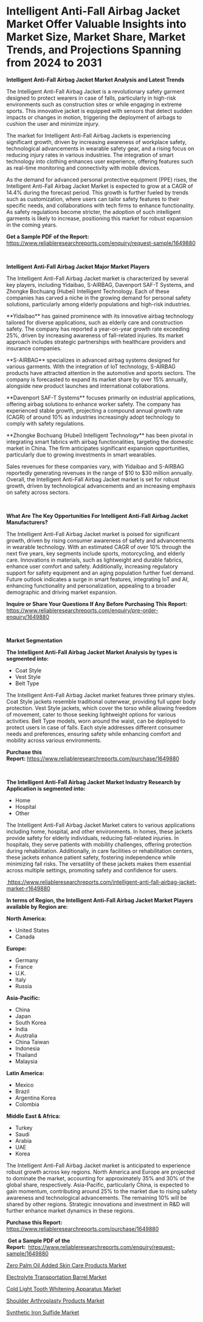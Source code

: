 <p><h1>Intelligent Anti-Fall Airbag Jacket Market Offer Valuable Insights into Market Size, Market Share, Market Trends, and Projections Spanning from 2024 to 2031</h1></p><p><strong>Intelligent Anti-Fall Airbag Jacket Market Analysis and Latest Trends</strong></p>
<p><p>The Intelligent Anti-Fall Airbag Jacket is a revolutionary safety garment designed to protect wearers in case of falls, particularly in high-risk environments such as construction sites or while engaging in extreme sports. This innovative jacket is equipped with sensors that detect sudden impacts or changes in motion, triggering the deployment of airbags to cushion the user and minimize injury.</p><p>The market for Intelligent Anti-Fall Airbag Jackets is experiencing significant growth, driven by increasing awareness of workplace safety, technological advancements in wearable safety gear, and a rising focus on reducing injury rates in various industries. The integration of smart technology into clothing enhances user experience, offering features such as real-time monitoring and connectivity with mobile devices.</p><p>As the demand for advanced personal protective equipment (PPE) rises, the Intelligent Anti-Fall Airbag Jacket Market is expected to grow at a CAGR of 14.4% during the forecast period. This growth is further fueled by trends such as customization, where users can tailor safety features to their specific needs, and collaborations with tech firms to enhance functionality. As safety regulations become stricter, the adoption of such intelligent garments is likely to increase, positioning this market for robust expansion in the coming years.</p></p>
<p><strong>Get a Sample PDF of the Report:&nbsp;</strong> <a href="https://www.reliableresearchreports.com/enquiry/request-sample/1649880?utm_campaign=38&utm_medium=2&utm_source=Github&utm_content=ia&utm_term=08122024&utm_id=intelligent-anti-fall-airbag-jacket">https://www.reliableresearchreports.com/enquiry/request-sample/1649880</a></p>
<p>&nbsp;</p>
<p><strong>Intelligent Anti-Fall Airbag Jacket Major Market Players</strong></p>
<p><p>The Intelligent Anti-Fall Airbag Jacket market is characterized by several key players, including Yidaibao, S-AIRBAG, Davenport SAF-T Systems, and Zhongke Bochuang (Hubei) Intelligent Technology. Each of these companies has carved a niche in the growing demand for personal safety solutions, particularly among elderly populations and high-risk industries.</p><p>**Yidaibao** has gained prominence with its innovative airbag technology tailored for diverse applications, such as elderly care and construction safety. The company has reported a year-on-year growth rate exceeding 25%, driven by increasing awareness of fall-related injuries. Its market approach includes strategic partnerships with healthcare providers and insurance companies.</p><p>**S-AIRBAG** specializes in advanced airbag systems designed for various garments. With the integration of IoT technology, S-AIRBAG products have attracted attention in the automotive and sports sectors. The company is forecasted to expand its market share by over 15% annually, alongside new product launches and international collaborations.</p><p>**Davenport SAF-T Systems** focuses primarily on industrial applications, offering airbag solutions to enhance worker safety. The company has experienced stable growth, projecting a compound annual growth rate (CAGR) of around 10% as industries increasingly adopt technology to comply with safety regulations.</p><p>**Zhongke Bochuang (Hubei) Intelligent Technology** has been pivotal in integrating smart fabrics with airbag functionalities, targeting the domestic market in China. The firm anticipates significant expansion opportunities, particularly due to growing investments in smart wearables. </p><p>Sales revenues for these companies vary, with Yidaibao and S-AIRBAG reportedly generating revenues in the range of $10 to $30 million annually. Overall, the Intelligent Anti-Fall Airbag Jacket market is set for robust growth, driven by technological advancements and an increasing emphasis on safety across sectors.</p></p>
<p>&nbsp;</p>
<p><strong>What Are The Key Opportunities For Intelligent Anti-Fall Airbag Jacket Manufacturers?</strong></p>
<p><p>The Intelligent Anti-Fall Airbag Jacket market is poised for significant growth, driven by rising consumer awareness of safety and advancements in wearable technology. With an estimated CAGR of over 10% through the next five years, key segments include sports, motorcycling, and elderly care. Innovations in materials, such as lightweight and durable fabrics, enhance user comfort and safety. Additionally, increasing regulatory support for safety equipment and an aging population further fuel demand. Future outlook indicates a surge in smart features, integrating IoT and AI, enhancing functionality and personalization, appealing to a broader demographic and driving market expansion.</p></p>
<p><strong>Inquire or Share Your Questions If Any Before Purchasing This Report:</strong> <a href="https://www.reliableresearchreports.com/enquiry/pre-order-enquiry/1649880?utm_campaign=38&utm_medium=2&utm_source=Github&utm_content=ia&utm_term=08122024&utm_id=intelligent-anti-fall-airbag-jacket">https://www.reliableresearchreports.com/enquiry/pre-order-enquiry/1649880</a></p>
<p>&nbsp;</p>
<p><strong>Market Segmentation</strong></p>
<p><strong>The Intelligent Anti-Fall Airbag Jacket Market Analysis by types is segmented into:</strong></p>
<p><ul><li>Coat Style</li><li>Vest Style</li><li>Belt Type</li></ul></p>
<p><p>The Intelligent Anti-Fall Airbag Jacket market features three primary styles. Coat Style jackets resemble traditional outerwear, providing full upper body protection. Vest Style jackets, which cover the torso while allowing freedom of movement, cater to those seeking lightweight options for various activities. Belt Type models, worn around the waist, can be deployed to protect users in case of falls. Each style addresses different consumer needs and preferences, ensuring safety while enhancing comfort and mobility across various environments.</p></p>
<p><strong>Purchase this Report:&nbsp;</strong><a href="https://www.reliableresearchreports.com/purchase/1649880?utm_campaign=38&utm_medium=2&utm_source=Github&utm_content=ia&utm_term=08122024&utm_id=intelligent-anti-fall-airbag-jacket">https://www.reliableresearchreports.com/purchase/1649880</a></p>
<p>&nbsp;</p>
<p><strong>The Intelligent Anti-Fall Airbag Jacket Market Industry Research by Application is segmented into:</strong></p>
<p><ul><li>Home</li><li>Hospital</li><li>Other</li></ul></p>
<p><p>The Intelligent Anti-Fall Airbag Jacket Market caters to various applications including home, hospital, and other environments. In homes, these jackets provide safety for elderly individuals, reducing fall-related injuries. In hospitals, they serve patients with mobility challenges, offering protection during rehabilitation. Additionally, in care facilities or rehabilitation centers, these jackets enhance patient safety, fostering independence while minimizing fall risks. The versatility of these jackets makes them essential across multiple settings, promoting safety and confidence for users.</p></p>
<p><a href="https://www.reliableresearchreports.com/intelligent-anti-fall-airbag-jacket-market-r1649880?utm_campaign=38&utm_medium=2&utm_source=Github&utm_content=ia&utm_term=08122024&utm_id=intelligent-anti-fall-airbag-jacket">&nbsp;https://www.reliableresearchreports.com/intelligent-anti-fall-airbag-jacket-market-r1649880</a></p>
<p><strong>In terms of Region, the Intelligent Anti-Fall Airbag Jacket Market Players available by Region are:</strong></p>
<p>
    <p> <strong> North America: </strong>
        <ul>
            <li>United States</li>
            <li>Canada</li>
        </ul>
        </p> 
    <p> <strong> Europe: </strong>
        <ul>
            <li>Germany</li>
            <li>France</li>
            <li>U.K.</li>
            <li>Italy</li>
            <li>Russia</li>
        </ul>
        </p> 
    <p> <strong> Asia-Pacific: </strong>
        <ul>
            <li>China</li>
            <li>Japan</li>
            <li>South Korea</li>
            <li>India</li>
            <li>Australia</li>
            <li>China Taiwan</li>
            <li>Indonesia</li>
            <li>Thailand</li>
            <li>Malaysia</li>
        </ul>
        </p> 
    <p> <strong> Latin America: </strong>
        <ul>
            <li>Mexico</li>
            <li>Brazil</li>
            <li>Argentina Korea</li>
            <li>Colombia</li>
        </ul>
        </p> 
    <p> <strong> Middle East & Africa: </strong>
        <ul>
            <li>Turkey</li>
            <li>Saudi</li>
            <li>Arabia</li>
            <li>UAE</li>
            <li>Korea</li>
        </ul>
    </p>
    </p>
<p><p>The Intelligent Anti-Fall Airbag Jacket market is anticipated to experience robust growth across key regions. North America and Europe are projected to dominate the market, accounting for approximately 35% and 30% of the global share, respectively. Asia-Pacific, particularly China, is expected to gain momentum, contributing around 25% to the market due to rising safety awareness and technological advancements. The remaining 10% will be shared by other regions. Strategic innovations and investment in R&D will further enhance market dynamics in these regions.</p></p>
<p><strong>Purchase this Report: </strong><a href="https://www.reliableresearchreports.com/purchase/1649880?utm_campaign=38&utm_medium=2&utm_source=Github&utm_content=ia&utm_term=08122024&utm_id=intelligent-anti-fall-airbag-jacket">https://www.reliableresearchreports.com/purchase/1649880</a></p>
<p>&nbsp;<strong>Get a Sample PDF of the Report:&nbsp;&nbsp;</strong><a href="https://www.reliableresearchreports.com/enquiry/request-sample/1649880?utm_campaign=38&utm_medium=2&utm_source=Github&utm_content=ia&utm_term=08122024&utm_id=intelligent-anti-fall-airbag-jacket">https://www.reliableresearchreports.com/enquiry/request-sample/1649880</a></p>
<p><strong></strong></p>
<p><p><a href="https://issuu.com/reportprime-2/docs/zero-palm-oil-added-skin-care-products-market-size?utm_campaign=38&utm_medium=2&utm_source=Github&utm_content=ia&utm_term=08122024&utm_id=intelligent-anti-fall-airbag-jacket">Zero Palm Oil Added Skin Care Products Market</a></p><p><a href="https://issuu.com/reportprime-2/docs/electrolyte-transportation-barrel-market-size-2030?utm_campaign=38&utm_medium=2&utm_source=Github&utm_content=ia&utm_term=08122024&utm_id=intelligent-anti-fall-airbag-jacket">Electrolyte Transportation Barrel Market</a></p><p><a href="https://www.linkedin.com/pulse/global-cold-light-tooth-whitening-apparatus-market-analysis-qzc3f?utm_campaign=38&utm_medium=2&utm_source=Github&utm_content=ia&utm_term=08122024&utm_id=intelligent-anti-fall-airbag-jacket">Cold Light Tooth Whitening Apparatus Market</a></p><p><a href="https://github.com/petbigbeepjn/Market-Research-Report-List-1/blob/main/shoulder-arthroplasty-products-market.md?utm_campaign=38&utm_medium=2&utm_source=Github&utm_content=ia&utm_term=08122024&utm_id=intelligent-anti-fall-airbag-jacket">Shoulder Arthroplasty Products Market</a></p><p><a href="https://github.com/dmitriyvo6rog/Market-Research-Report-List-1/blob/main/synthetic-iron-sulfide-market.md?utm_campaign=38&utm_medium=2&utm_source=Github&utm_content=ia&utm_term=08122024&utm_id=intelligent-anti-fall-airbag-jacket">Synthetic Iron Sulfide Market</a></p></p>